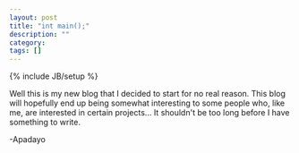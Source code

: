 ```yaml
---
layout: post
title: "int main();"
description: ""
category: 
tags: []
---
```

{% include JB/setup %}

Well this is my new blog that I decided to start for no real reason.  This blog will hopefully end up being somewhat interesting to some people who, like me, are interested in certain projects... It shouldn't be too long before I have something to write. 

-Apadayo